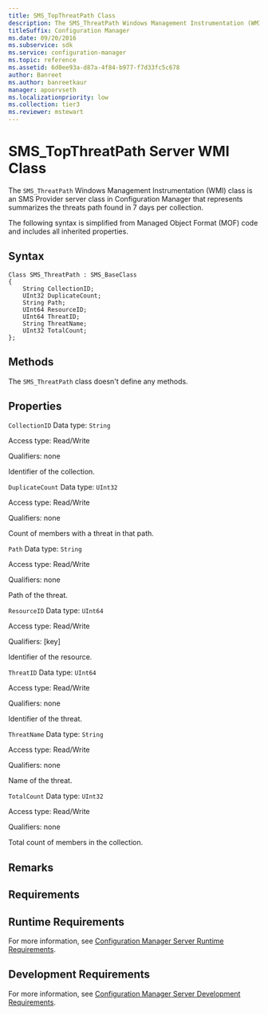 ```yaml
---
title: SMS_TopThreatPath Class
description: The SMS_ThreatPath Windows Management Instrumentation (WMI) class is an SMS Provider server class in Configuration Manager that represents summarizes the threats path found in 7 days per collection.
titleSuffix: Configuration Manager
ms.date: 09/20/2016
ms.subservice: sdk
ms.service: configuration-manager
ms.topic: reference
ms.assetid: 6d0ee93a-d87a-4f84-b977-f7d33fc5c678
author: Banreet
ms.author: banreetkaur
manager: apoorvseth
ms.localizationpriority: low
ms.collection: tier3
ms.reviewer: mstewart
---
```

# SMS_TopThreatPath Server WMI Class
The `SMS_ThreatPath` Windows Management Instrumentation (WMI) class is an SMS Provider server class in Configuration Manager that represents summarizes the threats path found in 7 days per collection.

 The following syntax is simplified from Managed Object Format (MOF) code and includes all inherited properties.

## Syntax

```
Class SMS_ThreatPath : SMS_BaseClass
{
    String CollectionID;
    UInt32 DuplicateCount;
    String Path;
    UInt64 ResourceID;
    UInt64 ThreatID;
    String ThreatName;
    UInt32 TotalCount;
};
```

## Methods
 The `SMS_ThreatPath` class doesn't define any methods.

## Properties
 `CollectionID`
 Data type: `String`

 Access type: Read/Write

 Qualifiers: none

 Identifier of the collection.

 `DuplicateCount`
 Data type: `UInt32`

 Access type: Read/Write

 Qualifiers: none

 Count of members with a threat in that path.

 `Path`
 Data type: `String`

 Access type: Read/Write

 Qualifiers: none

 Path of the threat.

 `ResourceID`
 Data type: `UInt64`

 Access type: Read/Write

 Qualifiers: [key]

 Identifier of the resource.

 `ThreatID`
 Data type: `UInt64`

 Access type: Read/Write

 Qualifiers: none

 Identifier of the threat.

 `ThreatName`
 Data type: `String`

 Access type: Read/Write

 Qualifiers: none

 Name of the threat.

 `TotalCount`
 Data type: `UInt32`

 Access type: Read/Write

 Qualifiers: none

 Total count of members in the collection.

## Remarks

## Requirements

## Runtime Requirements
 For more information, see [Configuration Manager Server Runtime Requirements](../../../develop/core/reqs/server-runtime-requirements.md).

## Development Requirements
 For more information, see [Configuration Manager Server Development Requirements](../../../develop/core/reqs/server-development-requirements.md).

